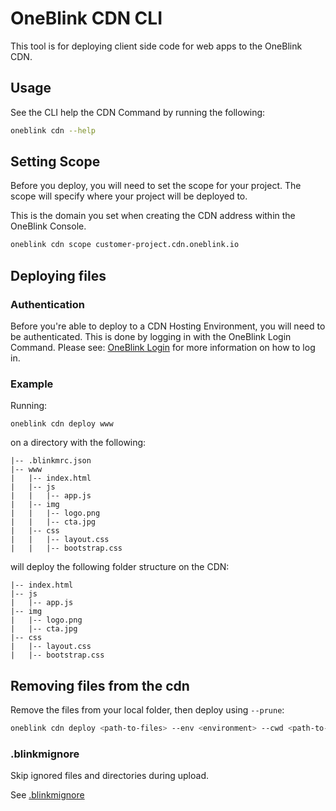 # OneBlink CDN CLI

This tool is for deploying client side code for web apps to the OneBlink CDN.

## Usage

See the CLI help the CDN Command by running the following:

```sh
oneblink cdn --help
```

## Setting Scope

Before you deploy, you will need to set the scope for your project. The scope will specify where your project will be deployed to.

This is the domain you set when creating the CDN address within the OneBlink Console.

```sh
oneblink cdn scope customer-project.cdn.oneblink.io
```

## Deploying files

### Authentication

Before you're able to deploy to a CDN Hosting Environment, you will need to be authenticated. This is done by logging in with the OneBlink Login Command. Please see: [OneBlink Login](../login.md) for more information on how to log in.

### Example

Running:

```
oneblink cdn deploy www
```

on a directory with the following:

```
|-- .blinkmrc.json
|-- www
|   |-- index.html
|   |-- js
|   |   |-- app.js
|   |-- img
|   |   |-- logo.png
|   |   |-- cta.jpg
|   |-- css
|   |   |-- layout.css
|   |   |-- bootstrap.css
```

will deploy the following folder structure on the CDN:

```
|-- index.html
|-- js
|   |-- app.js
|-- img
|   |-- logo.png
|   |-- cta.jpg
|-- css
|   |-- layout.css
|   |-- bootstrap.css
```

## Removing files from the cdn

Remove the files from your local folder, then deploy using `--prune`:

```sh
oneblink cdn deploy <path-to-files> --env <environment> --cwd <path-to-project> --prune
```

### .blinkmignore

Skip ignored files and directories during upload.

See [.blinkmignore](https://github.com/oneblink/aws-s3.js#blinkmignore)
